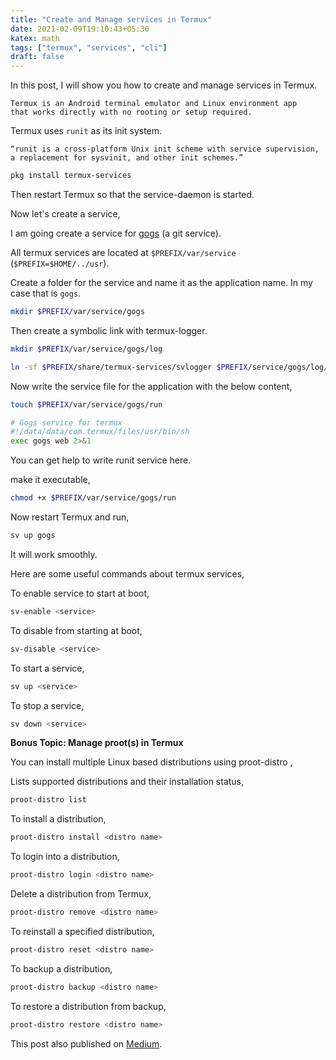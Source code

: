 ```yaml
---
title: "Create and Manage services in Termux"
date: 2021-02-09T19:10:43+05:30
katex: math
tags: ["termux", "services", "cli"]
draft: false
---
```


In this post, I will show you how to create and manage services in Termux.

    Termux is an Android terminal emulator and Linux environment app
    that works directly with no rooting or setup required.

Termux uses `runit` as its init system.

    “runit is a cross-platform Unix init scheme with service supervision,
    a replacement for sysvinit, and other init schemes.”

```sh
pkg install termux-services
```

Then restart Termux so that the service-daemon is started.

Now let's create a service,

I am going create a service for [gogs](https://github.com/gogs/gogs) (a git service).

All termux services are located at `$PREFIX/var/service` (`$PREFIX=$HOME/../usr`).

Create a folder for the service and name it as the application name. In my case that is `gogs`.

```sh
mkdir $PREFIX/var/service/gogs
```

Then create a symbolic link with termux-logger.

```sh
mkdir $PREFIX/var/service/gogs/log

ln -sf $PREFIX/share/termux-services/svlogger $PREFIX/service/gogs/log/run
```

Now write the service file for the application with the below content,

```sh
touch $PREFIX/var/service/gogs/run
```

```sh
# Gogs service for termux
#!/data/data/com.termux/files/usr/bin/sh
exec gogs web 2>&1
```

You can get help to write runit service here.

make it executable,

```sh
chmod +x $PREFIX/var/service/gogs/run
```

Now restart Termux and run,

```sh
sv up gogs
```

It will work smoothly.

Here are some useful commands about termux services,

To enable service to start at boot,

```sh
sv-enable <service>
```

To disable from starting at boot,

```sh
sv-disable <service>
```

To start a service,

```sh
sv up <service>
```

To stop a service,

```sh
sv down <service>
```

**Bonus Topic: Manage proot(s) in Termux**

You can install multiple Linux based distributions using proot-distro ,

Lists supported distributions and their installation status,

```sh
proot-distro list
```

To install a distribution,

```sh
proot-distro install <distro name>
```

To login into a distribution,

```sh
proot-distro login <distro name>
```

Delete a distribution from Termux,

```sh
proot-distro remove <distro name>
```

To reinstall a specified distribution,

```sh
proot-distro reset <distro name>
```

To backup a distribution,

```sh
proot-distro backup <distro name>
```

To restore a distribution from backup,

```sh
proot-distro restore <distro name>
```

This post also published on [Medium](https://medium.com/tech-thinker/create-and-manage-services-in-termux-linux-based-android-terminal-5120c4694199).
